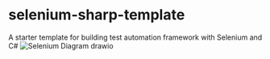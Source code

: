 # selenium-sharp-template
A starter template for building test automation framework with Selenium and C#
![Selenium Diagram drawio](https://github.com/user-attachments/assets/04675cce-5e32-4f31-9db0-343e878263ee)
